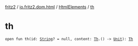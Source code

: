 [fritz2](../../index.md) / [io.fritz2.dom.html](../index.md) / [HtmlElements](index.md) / [th](./th.md)

# th

`open fun th(id: `[`String`](https://kotlinlang.org/api/latest/jvm/stdlib/kotlin/-string/index.html)`? = null, content: `[`Th`](../-th/index.md)`.() -> `[`Unit`](https://kotlinlang.org/api/latest/jvm/stdlib/kotlin/-unit/index.html)`): `[`Th`](../-th/index.md)